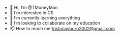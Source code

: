 - 👋 Hi, I’m @TMoneyMan
- 👀 I’m interested in CS
- 🌱 I’m currently learning everything
- 💞️ I’m looking to collaborate on  my education
- 📫 How to reach me tristonosborn2002@gmail.com

<!---
TMoneyMan/TMoneyMan is a ✨ special ✨ repository because its `README.md` (this file) appears on your GitHub profile.
You can click the Preview link to take a look at your changes.
--->
